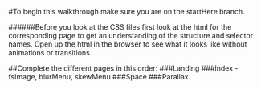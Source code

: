 #To begin this walkthrough make sure you are on the startHere branch.

######Before you look at the CSS files first look at the html for the corresponding page to get an understanding of the structure and selector names. Open up the html in the browser to see what it looks like without animations or transitions.

##Complete the different pages in this order:
###Landing
###Index - fsImage, blurMenu, skewMenu
###Space
###Parallax

 
